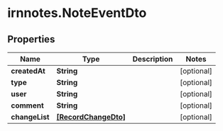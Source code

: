 # irnnotes.NoteEventDto

## Properties

Name | Type | Description | Notes
------------ | ------------- | ------------- | -------------
**createdAt** | **String** |  | [optional] 
**type** | **String** |  | [optional] 
**user** | **String** |  | [optional] 
**comment** | **String** |  | [optional] 
**changeList** | [**[RecordChangeDto]**](RecordChangeDto.md) |  | [optional] 


